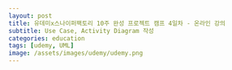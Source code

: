 ```yaml
---
layout: post
title: 유데미x스나이퍼팩토리 10주 완성 프로젝트 캠프 4일차 - 온라인 강의
subtitle: Use Case, Activity Diagram 작성
categories: education
tags: [udemy, UML]
image: /assets/images/udemy/udemy.png
---
```

